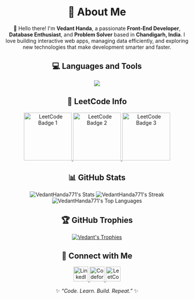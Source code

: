 <div align="center">

# 💫 About Me  
👋 Hello there! I'm **Vedant Handa**, a passionate **Front-End Developer**, **Database Enthusiast**, and **Problem Solver** based in **Chandigarh, India**. I love building interactive web apps, managing data efficiently, and exploring new technologies that make development smarter and faster.  


## 💻 Languages and Tools
<p align="center">
  <img src="https://skillicons.dev/icons?i=html,css,js,react,nodejs,express,mysql,mongodb,git,github,java,python" />
</p>

## 🧩 LeetCode Info
<a href="https://leetcode.com/u/anonymus771/" target="_blank">
  <img src="https://leetcode.com/static/images/badges/2024/gif/2024-10.gif" alt="LeetCode Badge 1" height="130" />
</a>
<a href="https://leetcode.com/u/anonymus771/" target="_blank">
  <img src="https://assets.leetcode.com/static_assets/others/200.gif" alt="LeetCode Badge 2" height="130" />
</a>
<a href="https://leetcode.com/u/anonymus771/" target="_blank">
  <img src="https://assets.leetcode.com/static_assets/others/25100.gif" alt="LeetCode Badge 3" height="130" />
</a>


## 📊 GitHub Stats  

<div align="center">
  <img src="https://github-readme-stats.vercel.app/api?username=VedantHanda771&theme=default&show_icons=true&hide_border=true&count_private=true" alt="VedantHanda771's Stats" />
  <img src="https://github-readme-streak-stats.herokuapp.com/?user=VedantHanda771&theme=default&hide_border=true" alt="VedantHanda771's Streak" />
  <br/>
  <img src="https://github-readme-stats.vercel.app/api/top-langs/?username=VedantHanda771&theme=default&show_icons=true&hide_border=true&layout=compact" alt="VedantHanda771's Top Languages" />
</div>



## 🏆 GitHub Trophies  
<a href="https://github.com/ryo-ma/github-profile-trophy">
  <img src="https://github-profile-trophy.vercel.app/?username=VedantHanda771&margin-w=10&margin-h=10&theme=flat&no-frame=true" alt="Vedant's Trophies" />
</a>




## 🤝 Connect with Me
<p align="center">
  <a href="https://linkedin.com/in/vedanthanda" target="_blank">
    <img src="https://raw.githubusercontent.com/rahuldkjain/github-profile-readme-generator/master/src/images/icons/Social/linked-in-alt.svg" alt="LinkedIn" height="40" width="40" />
  </a>
  <a href="https://codeforces.com/profile/vedanthanda" target="_blank">
    <img src="https://raw.githubusercontent.com/rahuldkjain/github-profile-readme-generator/master/src/images/icons/Social/codeforces.svg" alt="Codeforces" height="40" width="40" />
  </a>
  <a href="https://leetcode.com/u/anonymus771" target="_blank">
    <img src="https://raw.githubusercontent.com/rahuldkjain/github-profile-readme-generator/master/src/images/icons/Social/leet-code.svg" alt="LeetCode" height="40" width="40" />
  </a>
</p>






✨ *“Code. Learn. Build. Repeat.”* ✨  

</div>
